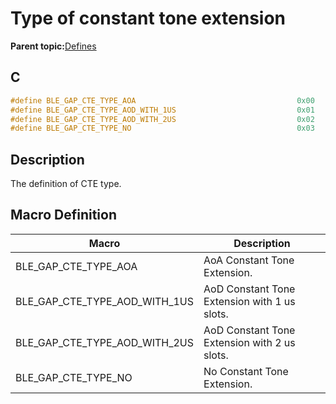 # Type of constant tone extension

**Parent topic:**[Defines](GUID-9781CD29-3C4B-41EE-8F98-355D2AA99482.md)

## C

```c
#define BLE_GAP_CTE_TYPE_AOA                                    0x00
#define BLE_GAP_CTE_TYPE_AOD_WITH_1US                           0x01
#define BLE_GAP_CTE_TYPE_AOD_WITH_2US                           0x02
#define BLE_GAP_CTE_TYPE_NO                                     0x03
```

## Description

The definition of CTE type.

## Macro Definition

|Macro|Description|
|-----|-----------|
|BLE\_GAP\_CTE\_TYPE\_AOA|AoA Constant Tone Extension.|
|BLE\_GAP\_CTE\_TYPE\_AOD\_WITH\_1US|AoD Constant Tone Extension with 1 us slots.|
|BLE\_GAP\_CTE\_TYPE\_AOD\_WITH\_2US|AoD Constant Tone Extension with 2 us slots.|
|BLE\_GAP\_CTE\_TYPE\_NO|No Constant Tone Extension.|

